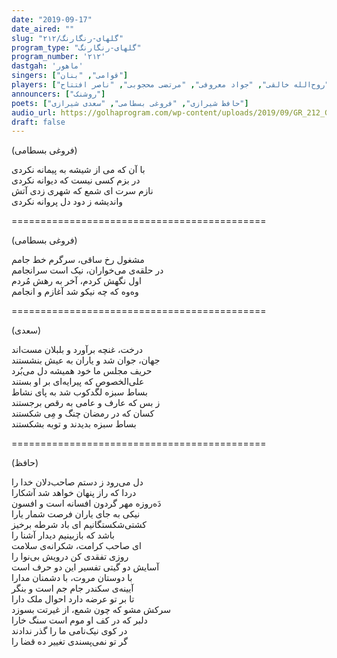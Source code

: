 ```yaml
---
date: "2019-09-17"
date_aired: ""
slug: "گلهای-رنگارنگ/۲۱۲"
program_type: "گلهای-رنگارنگ"
program_number: '۲۱۲'
dastgah: 'ماهور'
singers: ["قوامی", "بنان"]
players: ["روح‌الله خالقی", "جواد معروفی", "مرتضی محجوبی", "ناصر افتتاح"]
announcers: ["روشنک"]
poets: ["حافظ شیرازی", "فروغی بسطامی", "سعدی شیرازی"]
audio_url: https://golhaprogram.com/wp-content/uploads/2019/09/GR_212_Ghavami_Banan.mp3
draft: false
--- 
```


(فروغی بسطامی)  

با آن که می از شیشه به پیمانه نکردی  
در بزم کسی نیست که دیوانه نکردی  
نازم سرت ای شمع که شهری زدی آتش  
واندیشه ز دود دل پروانه نکردی  

============================================  

(فروغی بسطامی)  

مشغول رخ ساقی، سرگرم خط جامم  
در حلقه‌ی می‌خواران، نيک است سرانجامم  
اول نگهش کردم، آخر به رهش مُردم  
وه‌وه که چه نيکو شد آغازم و انجامم  

============================================  

(سعدی)  

درخت، غنچه برآورد و بلبلان مست‌اند  
جهان، جوان شد و یاران به عیش بنشستند  
حریف مجلس ما خود همیشه دل می‌بُرد  
علی‌الخصوص که پیرایه‌ای بر او بستند  
بساط سبزه لگدکوب شد به پای نشاط  
ز بس که عارف و عامی به رقص برجستند  
کسان که در رمضان چنگ و مِی شکستند  
بساط سبزه بدیدند و توبه بشکستند  

============================================  

(حافظ)  

دل می‌رود ز دستم صاحب‌دلان خدا را  
دردا که راز پنهان خواهد شد آشکارا  
دَه‌روزه مهر گردون افسانه است و افسون  
نیکی به جای یاران فرصت شمار یارا  
کشتی‌شکستگانیم ای باد شرطه برخیز  
باشد که بازبینیم دیدار آشنا را  
ای صاحب کرامت، شکرانه‌ی سلامت  
روزی تفقدی کن درویش بی‌نوا را  
آسایش دو گیتی تفسیر این دو حرف است  
با دوستان مروت، با دشمنان مدارا  
آیینه‌ی سکندر جام جم است و بنگر  
تا بر تو عرضه دارد احوال ملک دارا  
سرکش مشو که چون شمع، از غیرتت بسوزد  
دلبر که در کف او موم است سنگ خارا  
در کوی نیک‌نامی ما را گذر ندادند  
گر تو نمی‌پسندی تغییر ده قضا را  
